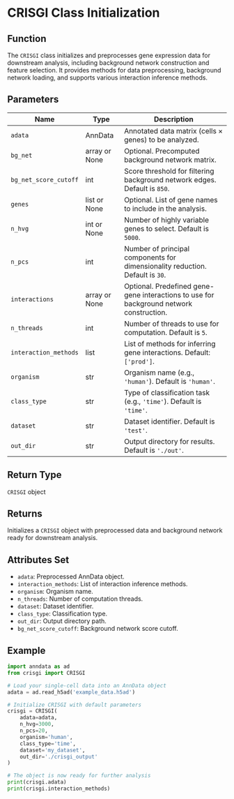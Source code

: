 # CRISGI Class Initialization

## Function

The `CRISGI` class initializes and preprocesses gene expression data for downstream analysis, including background network construction and feature selection. It provides methods for data preprocessing, background network loading, and supports various interaction inference methods.

## Parameters

| Name                   | Type            | Description                                                                                   |
|------------------------|-----------------|-----------------------------------------------------------------------------------------------|
| `adata`                | AnnData         | Annotated data matrix (cells × genes) to be analyzed.                                         |
| `bg_net`               | array or None   | Optional. Precomputed background network matrix.                                              |
| `bg_net_score_cutoff`  | int             | Score threshold for filtering background network edges. Default is `850`.                     |
| `genes`                | list or None    | Optional. List of gene names to include in the analysis.                                      |
| `n_hvg`                | int or None     | Number of highly variable genes to select. Default is `5000`.                                 |
| `n_pcs`                | int             | Number of principal components for dimensionality reduction. Default is `30`.                 |
| `interactions`         | array or None   | Optional. Predefined gene-gene interactions to use for background network construction.       |
| `n_threads`            | int             | Number of threads to use for computation. Default is `5`.                                     |
| `interaction_methods`  | list            | List of methods for inferring gene interactions. Default: `['prod']`.                         |
| `organism`             | str             | Organism name (e.g., `'human'`). Default is `'human'`.                                        |
| `class_type`           | str             | Type of classification task (e.g., `'time'`). Default is `'time'`.                            |
| `dataset`              | str             | Dataset identifier. Default is `'test'`.                                                      |
| `out_dir`              | str             | Output directory for results. Default is `'./out'`.                                           |

## Return Type

`CRISGI` object

## Returns

Initializes a `CRISGI` object with preprocessed data and background network ready for downstream analysis.

## Attributes Set

- `adata`: Preprocessed AnnData object.
- `interaction_methods`: List of interaction inference methods.
- `organism`: Organism name.
- `n_threads`: Number of computation threads.
- `dataset`: Dataset identifier.
- `class_type`: Classification type.
- `out_dir`: Output directory path.
- `bg_net_score_cutoff`: Background network score cutoff.

## Example

```python
import anndata as ad
from crisgi import CRISGI

# Load your single-cell data into an AnnData object
adata = ad.read_h5ad('example_data.h5ad')

# Initialize CRISGI with default parameters
crisgi = CRISGI(
    adata=adata,
    n_hvg=3000,
    n_pcs=20,
    organism='human',
    class_type='time',
    dataset='my_dataset',
    out_dir='./crisgi_output'
)

# The object is now ready for further analysis
print(crisgi.adata)
print(crisgi.interaction_methods)
```
